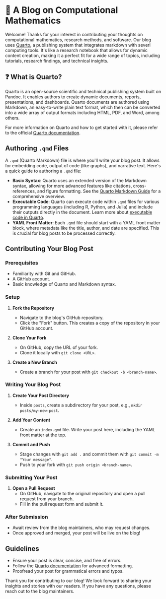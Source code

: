 # 📝 A Blog on Computational Mathematics

Welcome! Thanks for your interest in contributing your thoughts on computational mathematics, research methods, and software. Our blog uses [Quarto](https://www.quarto.org), a publishing system that integrates markdown with severl computing tools. It's like a research notebook that allows for dynamic content creation, making it a perfect fit for a wide range of topics, including tutorials, research findings, and technical insights.

## ❓ What is Quarto?

Quarto is an open-source scientific and technical publishing system built on Pandoc. It enables authors to create dynamic documents, reports, presentations, and dashboards. Quarto documents are authored using Markdown, an easy-to-write plain text format, which then can be converted into a wide array of output formats including HTML, PDF, and Word, among others.

For more information on Quarto and how to get started with it, please refer to the official [Quarto documentation](https://quarto.org/docs/).

## Authoring `.qmd` Files

A `.qmd` (Quarto Markdown) file is where you'll write your blog post. It allows for embedding code, output of code (like graphs), and narrative text. Here's a quick guide to authoring a `.qmd` file:

- **Basic Syntax**: Quarto uses an extended version of the Markdown syntax, allowing for more advanced features like citations, cross-references, and figure formatting. See the [Quarto Markdown Guide](https://quarto.org/docs/authoring/markdown-basics.html) for a comprehensive overview.
- **Executable Code**: Quarto can execute code within `.qmd` files for various programming languages (including R, Python, and Julia) and include their outputs directly in the document. Learn more about [executable code in Quarto](https://quarto.org/docs/computations/).
- **YAML Front Matter**: Each `.qmd` file should start with a YAML front matter block, where metadata like the title, author, and date are specified. This is crucial for blog posts to be processed correctly.

## Contributing Your Blog Post

### Prerequisites

- Familiarity with Git and GitHub.
- A GitHub account.
- Basic knowledge of Quarto and Markdown syntax.

### Setup

1. **Fork the Repository**
    - Navigate to the blog's GitHub repository.
    - Click the "Fork" button. This creates a copy of the repository in your GitHub account.

2. **Clone Your Fork**
    - On GitHub, copy the URL of your fork.
    - Clone it locally with `git clone <URL>`.

3. **Create a New Branch**
    - Create a branch for your post with `git checkout -b <branch-name>`.

### Writing Your Blog Post

1. **Create Your Post Directory**
    - Inside `posts`, create a subdirectory for your post, e.g., `mkdir posts/my-new-post`.

2. **Add Your Content**
    - Create an `index.qmd` file. Write your post here, including the YAML front matter at the top.

3. **Commit and Push**
    - Stage changes with `git add .` and commit them with `git commit -m "Your message"`.
    - Push to your fork with `git push origin <branch-name>`.

### Submitting Your Post

1. **Open a Pull Request**
    - On GitHub, navigate to the original repository and open a pull request from your branch.
    - Fill in the pull request form and submit it.

### After Submission

- Await review from the blog maintainers, who may request changes.
- Once approved and merged, your post will be live on the blog!

## Guidelines

- Ensure your post is clear, concise, and free of errors.
- Follow the [Quarto documentation](https://quarto.org/docs/) for advanced formatting.
- Proofread your post for grammatical errors and typos.

Thank you for contributing to our blog! We look forward to sharing your insights and stories with our readers. If you have any questions, please reach out to the blog maintainers.

